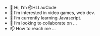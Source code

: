 - 👋 Hi, I’m @HLLauCode
- 👀 I’m interested in video games, web dev.
- 🌱 I’m currently learning Javascript. 
- 💞️ I’m looking to collaborate on ...
- 📫 How to reach me ...

<!---
HLLauCode/HLLauCode is a ✨ special ✨ repository because its `README.md` (this file) appears on your GitHub profile.
You can click the Preview link to take a look at your changes.
--->
